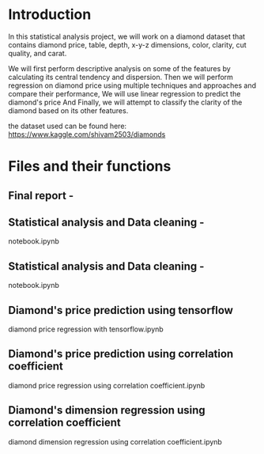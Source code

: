 # Introduction

In this statistical analysis project, we will work on a diamond dataset that contains diamond price, table, depth, x-y-z dimensions, color, clarity, cut quality, and carat. 

We will first perform descriptive analysis on some of the features by calculating its central tendency and dispersion. Then we will perform regression on diamond price using multiple techniques and approaches and compare their performance, We will use linear regression to predict the diamond's price And Finally, we will attempt to classify the clarity of the diamond based on its other features.

the dataset used can be found here:
https://www.kaggle.com/shivam2503/diamonds

# Files and their functions
## Final report - 
## Statistical analysis and Data cleaning -
notebook.ipynb
## Statistical analysis and Data cleaning -
notebook.ipynb
## Diamond's price prediction using tensorflow
diamond price regression with tensorflow.ipynb
## Diamond's price prediction using correlation coefficient
diamond price regression using correlation coefficient.ipynb
## Diamond's dimension regression using correlation coefficient
diamond dimension regression using correlation coefficient.ipynb

